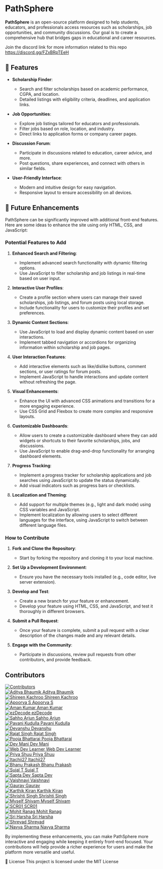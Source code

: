 # PathSphere

**PathSphere** is an open-source platform designed to help students, educators, and professionals access resources such as scholarships, job opportunities, and community discussions. Our goal is to create a comprehensive hub that bridges gaps in educational and career resources.

Join the discord link for more information related to this repo https://discord.gg/FZxBRpTEeH

## 🌟 Features

- **Scholarship Finder**: 
  - Search and filter scholarships based on academic performance, CGPA, and location.
  - Detailed listings with eligibility criteria, deadlines, and application links.

- **Job Opportunities**: 
  - Explore job listings tailored for educators and professionals.
  - Filter jobs based on role, location, and industry.
  - Direct links to application forms or company career pages.

- **Discussion Forum**: 
  - Participate in discussions related to education, career advice, and more.
  - Post questions, share experiences, and connect with others in similar fields.

- **User-Friendly Interface**: 
  - Modern and intuitive design for easy navigation.
  - Responsive layout to ensure accessibility on all devices.

## 🚀 Future Enhancements

PathSphere can be significantly improved with additional front-end features. Here are some ideas to enhance the site using only HTML, CSS, and JavaScript:

### Potential Features to Add

1. **Enhanced Search and Filtering**:
   - Implement advanced search functionality with dynamic filtering options.
   - Use JavaScript to filter scholarship and job listings in real-time based on user input.

2. **Interactive User Profiles**:
   - Create a profile section where users can manage their saved scholarships, job listings, and forum posts using local storage.
   - Include functionality for users to customize their profiles and set preferences.

3. **Dynamic Content Sections**:
   - Use JavaScript to load and display dynamic content based on user interactions.
   - Implement tabbed navigation or accordions for organizing information within scholarship and job pages.

4. **User Interaction Features**:
   - Add interactive elements such as like/dislike buttons, comment sections, or user ratings for forum posts.
   - Implement JavaScript to handle interactions and update content without refreshing the page.

5. **Visual Enhancements**:
   - Enhance the UI with advanced CSS animations and transitions for a more engaging experience.
   - Use CSS Grid and Flexbox to create more complex and responsive layouts.

6. **Customizable Dashboards**:
   - Allow users to create a customizable dashboard where they can add widgets or shortcuts to their favorite scholarships, jobs, and discussions.
   - Use JavaScript to enable drag-and-drop functionality for arranging dashboard elements.

7. **Progress Tracking**:
   - Implement a progress tracker for scholarship applications and job searches using JavaScript to update the status dynamically.
   - Add visual indicators such as progress bars or checklists.

8. **Localization and Theming**:
   - Add support for multiple themes (e.g., light and dark mode) using CSS variables and JavaScript.
   - Implement localization by allowing users to select different languages for the interface, using JavaScript to switch between different language files.

### How to Contribute

1. **Fork and Clone the Repository**:
   - Start by forking the repository and cloning it to your local machine.

2. **Set Up a Development Environment**:
   - Ensure you have the necessary tools installed (e.g., code editor, live server extension).

3. **Develop and Test**:
   - Create a new branch for your feature or enhancement.
   - Develop your feature using HTML, CSS, and JavaScript, and test it thoroughly in different browsers.

4. **Submit a Pull Request**:
   - Once your feature is complete, submit a pull request with a clear description of the changes made and any relevant details.

5. **Engage with the Community**:
   - Participate in discussions, review pull requests from other contributors, and provide feedback.

## Contributors

<a href="https://github.com/aditya-bhaumik/Pathsphere/graphs/contributors">
    <img src="https://contrib.rocks/image?repo=aditya-bhaumik/Pathsphere" alt="Contributors" />
</a><br>
<a href="https://github.com/aditya-bhaumik">
    <img src="https://contrib.rocks/image?repo=aditya-bhaumik" alt="Aditya Bhaumik"/> Aditya Bhaumik
</a><br>
<a href="https://github.com/ShireenKachroo">
    <img src="https://contrib.rocks/image?repo=ShireenKachroo" alt="Shireen Kachroo"/> Shireen Kachroo
</a><br>
<a href="https://github.com/Apoorva57">
    <img src="https://contrib.rocks/image?repo=Apoorva57" alt="Apoorva S"/> Apoorva S
</a><br>
<a href="https://github.com/AmanKumar1115">
    <img src="https://contrib.rocks/image?repo=AmanKumar1115" alt="Aman Kumar"/> Aman Kumar
</a><br>
<a href="https://github.com/ezDecode">
    <img src="https://contrib.rocks/image?repo=ezDecode" alt="ezDecode"/> ezDecode
</a><br>
<a href="https://github.com/sahhoArjun097">
    <img src="https://contrib.rocks/image?repo=sahhoArjun097" alt="Sahho Arjun"/> Sahho Arjun
</a><br>
<a href="https://github.com/PavaniKudulla">
    <img src="https://contrib.rocks/image?repo=PavaniKudulla" alt="Pavani Kudulla"/> Pavani Kudulla
</a><br>
<a href="https://github.com/Devanshu1603">
    <img src="https://contrib.rocks/image?repo=Devanshu1603" alt="Devanshu"/> Devanshu
</a><br>
<a href="https://github.com/rajatsinghal02">
    <img src="https://contrib.rocks/image?repo=rajatsinghal02" alt="Rajat Singh"/> Rajat Singh
</a><br>
<a href="https://github.com/Pooja3Bhattarai">
    <img src="https://contrib.rocks/image?repo=Pooja3Bhattarai" alt="Pooja Bhattarai"/> Pooja Bhattarai
</a><br>
<a href="https://github.com/devxMani">
    <img src="https://contrib.rocks/image?repo=devxMani" alt="Dev Mani"/> Dev Mani
</a><br>
<a href="https://github.com/Web-Dev-Learner">
    <img src="https://contrib.rocks/image?repo=Web-Dev-Learner" alt="Web Dev Learner"/> Web Dev Learner
</a><br>
<a href="https://github.com/priyashuu">
    <img src="https://contrib.rocks/image?repo=priyashuu" alt="Priya Shuu"/> Priya Shuu
</a><br>
<a href="https://github.com/Itachii27">
    <img src="https://contrib.rocks/image?repo=Itachii27" alt="Itachii27"/> Itachii27
</a><br>
<a href="https://github.com/Bhanuprakash842">
    <img src="https://contrib.rocks/image?repo=Bhanuprakash842" alt="Bhanu Prakash"/> Bhanu Prakash
</a><br>
<a href="https://github.com/Sujal1201">
    <img src="https://contrib.rocks/image?repo=Sujal1201" alt="Sujal T"/> Sujal T
</a><br>
<a href="https://github.com/Sapta-Dev27">
    <img src="https://contrib.rocks/image?repo=Sapta-Dev27" alt="Sapta Dev"/> Sapta Dev
</a><br>
<a href="https://github.com/BVaishnavi15">
    <img src="https://contrib.rocks/image?repo=BVaishnavi15" alt="Vaishnavi"/> Vaishnavi
</a><br>
<a href="https://github.com/Gauravtb2253">
    <img src="https://contrib.rocks/image?repo=Gauravtb2253" alt="Gaurav"/> Gaurav
</a><br>
<a href="https://github.com/karthik-kiran-29">
    <img src="https://contrib.rocks/image?repo=karthik-kiran-29" alt="Karthik Kiran"/> Karthik Kiran
</a><br>
<a href="https://github.com/ShrishtiSingh26">
    <img src="https://contrib.rocks/image?repo=ShrishtiSingh26" alt="Shrishti Singh"/> Shrishti Singh
</a><br>
<a href="https://github.com/myselfshivams">
    <img src="https://contrib.rocks/image?repo=myselfshivams" alt="Myself Shivam"/> Myself Shivam
</a><br>
<a href="https://github.com/SCR01">
    <img src="https://contrib.rocks/image?repo=SCR01" alt="SCR01"/> SCR01
</a><br>
<a href="https://github.com/Mohitranag18">
    <img src="https://contrib.rocks/image?repo=Mohitranag18" alt="Mohit Ranag"/> Mohit Ranag
</a><br>
<a href="https://github.com/sriharsha0x1">
    <img src="https://contrib.rocks/image?repo=sriharsha0x1" alt="Sri Harsha"/> Sri Harsha
</a><br>
<a href="https://github.com/shreyad2806">
    <img src="https://contrib.rocks/image?repo=shreyad2806" alt="Shreyad"/> Shreyad
</a><br>
<a href="https://github.com/770navyasharma">
    <img src="https://contrib.rocks/image?repo=770navyasharma" alt="Navya Sharma"/> Navya Sharma
</a><br>



By implementing these enhancements, you can make PathSphere more interactive and engaging while keeping it entirely front-end focused. Your contributions will help provide a richer experience for users and make the platform more versatile and useful.


📄 License
This project is licensed under the MIT License

